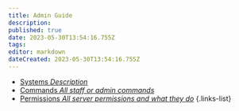 ```yaml
---
title: Admin Guide
description: 
published: true
date: 2023-05-30T13:54:16.755Z
tags: 
editor: markdown
dateCreated: 2023-05-30T13:54:16.755Z
---
```


- [Systems *Description*](/guide/staff/system)
- [Commands *All staff or admin commands*](/guide/staff/commands)
- [Permissions *All server permissions and what they do*](/guide/staff/system)
{.links-list}